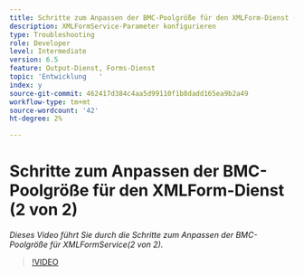 ```yaml
---
title: Schritte zum Anpassen der BMC-Poolgröße für den XMLForm-Dienst (2 von 2)
description: XMLFormService-Parameter konfigurieren
type: Troubleshooting
role: Developer
level: Intermediate
version: 6.5
feature: Output-Dienst, Forms-Dienst
topic: 'Entwicklung   '
index: y
source-git-commit: 462417d384c4aa5d99110f1b8dadd165ea9b2a49
workflow-type: tm+mt
source-wordcount: '42'
ht-degree: 2%

---
```



# Schritte zum Anpassen der BMC-Poolgröße für den XMLForm-Dienst (2 von 2)

*Dieses Video führt Sie durch die Schritte zum Anpassen der BMC-Poolgröße für XMLFormService(2 von 2).*

>[!VIDEO](https://video.tv.adobe.com/v/335553?quality=9&learn=on)
